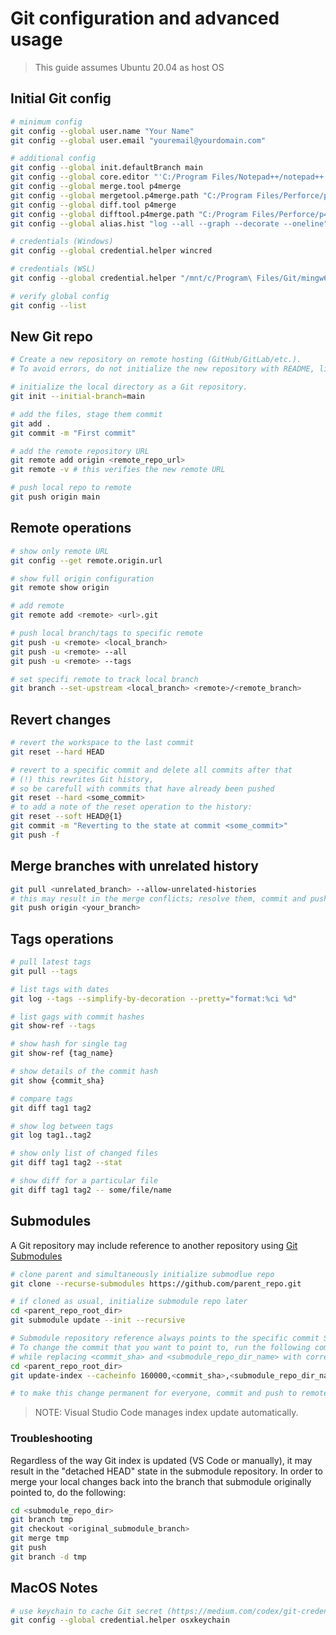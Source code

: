 # Git configuration and advanced usage

> This guide assumes Ubuntu 20.04 as host OS


## Initial Git config

```bash
# minimum config
git config --global user.name "Your Name"
git config --global user.email "youremail@yourdomain.com"

# additional config
git config --global init.defaultBranch main
git config --global core.editor "'C:/Program Files/Notepad++/notepad++.exe' -multiInst -nosession"
git config --global merge.tool p4merge
git config --global mergetool.p4merge.path "C:/Program Files/Perforce/p4merge.exe"
git config --global diff.tool p4merge
git config --global difftool.p4merge.path "C:/Program Files/Perforce/p4merge.exe"
git config --global alias.hist "log --all --graph --decorate --oneline"

# credentials (Windows)
git config --global credential.helper wincred

# credentials (WSL)
git config --global credential.helper "/mnt/c/Program\ Files/Git/mingw64/libexec/git-core/git-credential-wincred.exe"

# verify global config
git config --list
```

## New Git repo
```bash
# Create a new repository on remote hosting (GitHub/GitLab/etc.).
# To avoid errors, do not initialize the new repository with README, license, or gitignore files.

# initialize the local directory as a Git repository.
git init --initial-branch=main

# add the files, stage them commit
git add .
git commit -m "First commit"

# add the remote repository URL
git remote add origin <remote_repo_url>
git remote -v # this verifies the new remote URL

# push local repo to remote
git push origin main
```


## Remote operations

```bash
# show only remote URL
git config --get remote.origin.url

# show full origin configuration
git remote show origin

# add remote
git remote add <remote> <url>.git

# push local branch/tags to specific remote
git push -u <remote> <local_branch>
git push -u <remote> --all
git push -u <remote> --tags

# set specifi remote to track local branch
git branch --set-upstream <local_branch> <remote>/<remote_branch>
```

## Revert changes

```bash
# revert the workspace to the last commit
git reset --hard HEAD

# revert to a specific commit and delete all commits after that
# (!) this rewrites Git history,
# so be carefull with commits that have already been pushed
git reset --hard <some_commit>
# to add a note of the reset operation to the history:
git reset --soft HEAD@{1}
git commit -m "Reverting to the state at commit <some_commit>"
git push -f
```


## Merge branches with unrelated history

```bash
git pull <unrelated_branch> --allow-unrelated-histories
# this may result in the merge conflicts; resolve them, commit and push to update remote
git push origin <your_branch>
```


## Tags operations

```bash
# pull latest tags
git pull --tags

# list tags with dates
git log --tags --simplify-by-decoration --pretty="format:%ci %d"

# list gags with commit hashes
git show-ref --tags

# show hash for single tag
git show-ref {tag_name}

# show details of the commit hash
git show {commit_sha}

# compare tags
git diff tag1 tag2

# show log between tags
git log tag1..tag2

# show only list of changed files
git diff tag1 tag2 --stat

# show diff for a particular file
git diff tag1 tag2 -- some/file/name
```


## Submodules
A Git repository may include reference to another repository using [Git Submodules](https://git-scm.com/book/en/v2/Git-Tools-Submodules)

```bash
# clone parent and simultaneously initialize submodlue repo
git clone --recurse-submodules https://github.com/parent_repo.git

# if cloned as usual, initialize submodule repo later
cd <parent_repo_root_dir>
git submodule update --init --recursive

# Submodule repository reference always points to the specific commit SHA.
# To change the commit that you want to point to, run the following command
# while replacing <commit_sha> and <submodule_repo_dir_name> with correct value:
cd <parent_repo_root_dir>
git update-index --cacheinfo 160000,<commit_sha>,<submodule_repo_dir_name>

# to make this change permanent for everyone, commit and push to remote origin.
```

> NOTE: Visual Studio Code manages index update automatically.


### Troubleshooting
Regardless of the way Git index is updated (VS Code or manually), it may result in the "detached HEAD" state in the submodule repository.
In order to merge your local changes back into the branch that submodule originally pointed to, do the following:

```bash
cd <submodule_repo_dir>
git branch tmp
git checkout <original_submodule_branch>
git merge tmp
git push
git branch -d tmp
```


## MacOS Notes

```bash
# use keychain to cache Git secret (https://medium.com/codex/git-credentials-on-macos-caching-updating-and-deleting-your-git-credentials-8d22b6126533)
git config --global credential.helper osxkeychain
```

